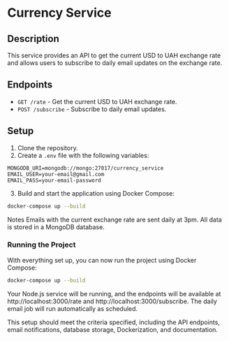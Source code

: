 # Currency Service

## Description

This service provides an API to get the current USD to UAH exchange rate and allows users to subscribe to daily email updates on the exchange rate.

## Endpoints

- `GET /rate` - Get the current USD to UAH exchange rate.
- `POST /subscribe` - Subscribe to daily email updates.

## Setup

1. Clone the repository.
2. Create a `.env` file with the following variables:

```PORT=3000
MONGODB_URI=mongodb://mongo:27017/currency_service
EMAIL_USER=your-email@gmail.com
EMAIL_PASS=your-email-password
```

3. Build and start the application using Docker Compose:

```sh
docker-compose up --build
```

Notes
Emails with the current exchange rate are sent daily at 3pm.
All data is stored in a MongoDB database.

### Running the Project

With everything set up, you can now run the project using Docker Compose:

```sh
docker-compose up --build
```

Your Node.js service will be running, and the endpoints will be available at http://localhost:3000/rate and http://localhost:3000/subscribe. The daily email job will run automatically as scheduled.

This setup should meet the criteria specified, including the API endpoints, email notifications, database storage, Dockerization, and documentation.
